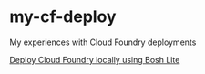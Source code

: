 # my-cf-deploy
My experiences with Cloud Foundry deployments

[Deploy Cloud Foundry locally using Bosh Lite](deploy-cf-local.md)